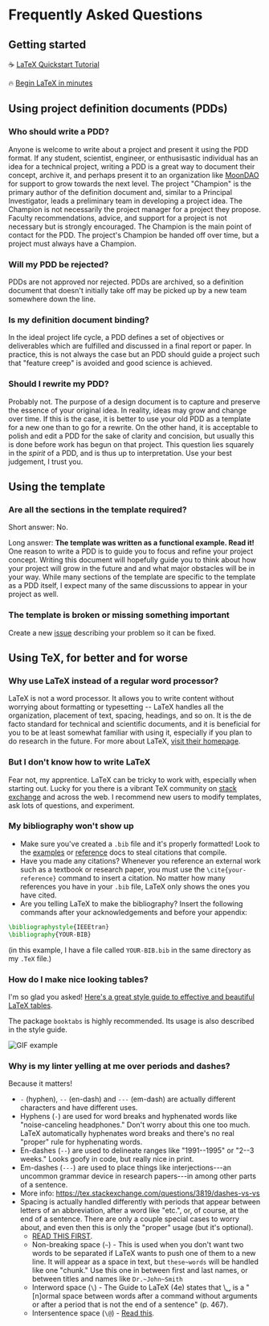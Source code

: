 # Frequently Asked Questions

## Getting started

☕ [LaTeX Quickstart Tutorial](latex-quickstart.md)

🔥 [Begin LaTeX in minutes](https://github.com/LewisVo/Begin-Latex-in-minutes)

## Using project definition documents (PDDs)

### Who should write a PDD?

Anyone is welcome to write about a project and present it using the PDD format.
If any student, scientist, engineer, or enthusisastic individual has an idea for
a technical project, writing a PDD is a great way to document their concept,
archive it, and perhaps present it to an organization like
[MoonDAO](https://moondao.com/) for support to grow towards the next level. The
project "Champion" is the primary author of the definition document and, similar
to a Principal Investigator, leads a preliminary team in developing a project
idea. The Champion is not necessarily the project manager for a project they
propose. Faculty recommendations, advice, and support for a project is not
necessary but is strongly encouraged. The Champion is the main point of contact
for the PDD. The project's Champion be handed off over time, but a project must
always have a Champion.

### Will my PDD be rejected?

PDDs are not approved nor rejected. PDDs are archived, so a definition document
that doesn't initially take off may be picked up by a new team somewhere down
the line.

### Is my definition document binding?

In the ideal project life cycle, a PDD defines a set of objectives or
deliverables which are fulfilled and discussed in a final report or paper. In
practice, this is not always the case but an PDD should guide a project such
that "feature creep" is avoided and good science is achieved.

### Should I rewrite my PDD?

Probably not. The purpose of a design document is to capture and preserve the
essence of your original idea. In reality, ideas may grow and change over time.
If this is the case, it is better to use your old PDD as a template for a new
one than to go for a rewrite. On the other hand, it is acceptable to polish and
edit a PDD for the sake of clarity and concision, but usually this is done
before work has begun on that project. This question lies squarely in the
_spirit_ of a PDD, and is thus up to interpretation. Use your best judgement, I
trust you.

## Using the template

### Are all the sections in the template required?

Short answer: No.

Long answer: **The template was written as a functional example. Read it!** One
reason to write a PDD is to guide you to focus and refine your project concept.
Writing this document will hopefully guide you to think about how your project
will grow in the future and and what major obstacles will be in your way. While
many sections of the template are specific to the template as a PDD itself, I
expect many of the same discussions to appear in your project as well.

### The template is broken or missing something important

Create a new [issue](https://github.com/philiplinden/project-definition-doc-template/issues)
describing your problem so it can be fixed.

## Using TeX, for better and for worse

### Why use LaTeX instead of a regular word processor?

LaTeX is not a word processor. It allows you to write content without worrying
about formatting or typesetting -- LaTeX handles all the organization,
placement of text, spacing, headings, and so on. It is the de facto standard
for technical and scientific documents, and it is beneficial for you to be at
least somewhat familiar with using it, especially if you plan to do research in
the future. For more about LaTeX, [visit their homepage](https://www.latex-project.org/about/).

### But I don't know how to write LaTeX

Fear not, my apprentice. LaTeX can be tricky to work with, especially when
starting out. Lucky for you there is a vibrant TeX community on [stack
exchange](https://tex.stackexchange.com/) and across the web. I recommend new
users to modify templates, ask lots of questions, and experiment.

### My bibliography won't show up

- Make sure you've created a `.bib` file and it's properly formatted! Look to
  the [examples](examples/) or [reference](reference/) docs to steal citations
  that compile.
- Have you made any citations? Whenever you reference an external work such as
  a textbook or research paper, you must use the `\cite{your-reference}`
  command to insert a citation. No matter how many references you have in your
  `.bib` file, LaTeX only shows the ones you have cited.
- Are you telling LaTeX to make the bibliography? Insert the following commands
  after your acknowledgements and before your appendix:

```tex
\bibliographystyle{IEEEtran}
\bibliography{YOUR-BIB}
```

(in this example, I have a file called `YOUR-BIB.bib` in the same directory as
my `.TeX` file.)

### How do I make nice looking tables?

I'm so glad you asked! [Here's a great style guide to effective and beautiful LaTeX tables](https://www.inf.ethz.ch/personal/markusp/teaching/guides/guide-tables.pdf).

The package `booktabs` is highly recommended. Its usage is also described in
the style guide.

![GIF example](https://i.imgur.com/ZY8dKpA.gif)

### Why is my linter yelling at me over periods and dashes?

Because it matters!

- `-` (hyphen), `--` (en-dash) and `---` (em-dash) are actually different
  characters and have different uses.
- Hyphens (`-`) are used for word breaks and hyphenated words like
    "noise-canceling headphones." Don't worry about this one too much. LaTeX
    automatically hyphenates word breaks and there's no real "proper" rule
    for hyphenating words.
- En-dashes (`--`) are used to delineate ranges like "1991--1995" or "2--3
    weeks." Looks goofy in code, but really nice in print.
- Em-dashes (`---`) are used to place things like interjections---an
    uncommon grammar device in research papers---in among other parts of a
    sentence.
- More info: <https://tex.stackexchange.com/questions/3819/dashes-vs-vs>
- Spacing is actually handled differently with periods that appear between
  letters of an abbreviation, after a word like "etc.", or, of course, at the
  end of a sentence. There are only a couple special cases to worry about, and
  even then this is only the "proper" usage (but it's optional).
  - [READ THIS FIRST](https://tex.stackexchange.com/questions/99543/exhaustive-list-of-use-cases-for-the-interword-space).
  - Non-breaking space (`~`) - This is used when you don't want two words to
      be separated if LaTeX wants to push one of them to a new line. It will
      appear as a space in text, but `these~words` will be handled like one
      "chunk." Use this one in between first and last names, or between titles
      and names like `Dr.~John~Smith`
  - Interword space (`\`) - The Guide to LaTeX (4e) states that \␣ is a
      "[n]ormal space between words after a command without arguments or after
      a period that is not the end of a sentence" (p. 467).
  - Intersentence space (`\@`) - [Read this](https://tex.stackexchange.com/questions/55105/when-should-i-use-intersentence-spacing/55112#55112).
